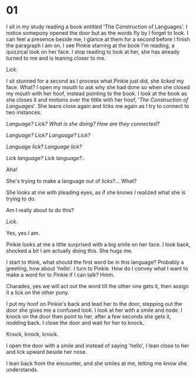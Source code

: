 # 01

I sit in my study reading a book entitled 'The Construction of Languages'. I notice somepony opened the door but as the words fly by I forget to look. I can feel a presence beside me, I glance at them for a second before I finish the paragraph I am on, I see Pinkie starring at the book I'm reading, a quizzical look on her face. I stop reading to look at her, she has already turned to me and is leaning closer to me.

*Lick.*

I sit stunned for a second as I process what Pinkie just did, she *licked* my face. What? I open my mouth to ask why she had done so when she closed my mouth with her hoof, instead pointing to the book. I look at the book as she closes it and motions over the tittle with her hoof, '*The Construction of Languages*'. She leans close again and licks me again as I try to connect to two instances.

*Language? Lick? What is she doing? How are they connected?*

*Language? Lick? Language? Lick?*

*Language lick? Language lick?*

*Lick language? Lick language?..*

Aha!

She's trying to make a language out of *licks*?… What?

She looks at me with pleading eyes, as if she knows I realized what she is trying to do.

Am I really about to do this?

*Lick.*

Yes, yes I am.

Pinkie looks at me a little surprised with a big smile on her face. I look back, shocked a bit I am actually doing this. She hugs me.

I start to think, what should the first word be in this language? Probably a greeting, how about 'hello'. I turn to Pinkie. How do I convey what I want to make a word for to Pinkie if I can talk? Hmm.

Charades, yes we will act out the word till the other one gets it, then assign it a lick on the other pony.

I put my hoof on Pinkie's back and lead her to the door, stepping out the door she gives me a confused look. I look at her with a smile and node. I knock on the door then point to her, after a few seconds she gets it, nodding back. I close the door and wait for her to knock.

Knock, knock, knock.

I open the door with a smile and instead of saying 'hello', I lean close to her and lick upward beside her nose.

I lean back from the encounter, and she smiles at me, letting me know she understands.

